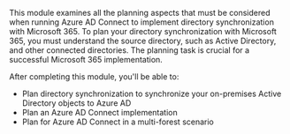 This module examines all the planning aspects that must be considered when running Azure AD Connect to implement directory synchronization with Microsoft 365. To plan your directory synchronization with Microsoft 365, you must understand the source directory, such as Active Directory, and other connected directories. The planning task is crucial for a successful Microsoft 365 implementation.

After completing this module, you'll be able to: 

 *  Plan directory synchronization to synchronize your on-premises Active Directory objects to Azure AD
 *  Plan an Azure AD Connect implementation
 *  Plan for Azure AD Connect in a multi-forest scenario
